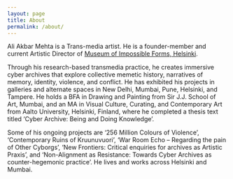 ```yaml
---
layout: page
title: About
permalink: /about/
---
```

Ali Akbar Mehta is a Trans-media artist. He is a founder-member and current Artistic Director of [Museum of Impossible Forms, Helsinki](www.museumofimpossibleforms.org).

Through his research-based transmedia practice, he creates immersive cyber archives that explore collective memetic history, narratives of memory, identity, violence, and conflict. He has exhibited his projects in galleries and alternate spaces in New Delhi, Mumbai, Pune, Helsinki, and Tampere. He holds a BFA in Drawing and Painting from Sir J.J. School of Art, Mumbai, and an MA in Visual Culture, Curating, and Contemporary Art from Aalto University, Helsinki, Finland, where he completed a thesis text titled ‘Cyber Archive: Being and Doing Knowledge’.

Some of his ongoing projects are ‘256 Million Colours of Violence’, ‘Contemporary Ruins of Kruunuvuori’, ‘War Room Echo – Regarding the pain of Other Cyborgs’, ‘New Frontiers: Critical enquiries for archives as Artistic Praxis’, and ‘Non-Alignment as Resistance: Towards Cyber Archives as counter-hegemonic practice’. He lives and works across Helsinki and Mumbai.
